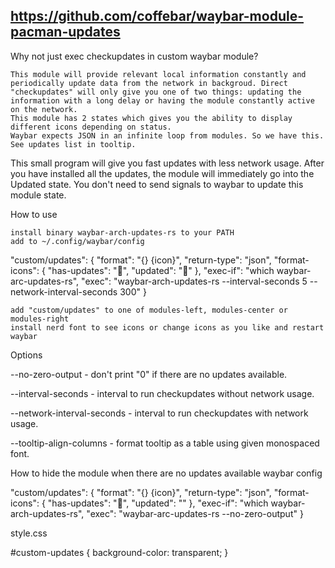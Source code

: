 https://github.com/coffebar/waybar-module-pacman-updates
----------------------------------------------------------------
Why not just exec checkupdates in custom waybar module?

    This module will provide relevant local information constantly and periodically update data from the network in backgroud. Direct "checkupdates" will only give you one of two things: updating the information with a long delay or having the module constantly active on the network.
    This module has 2 states which gives you the ability to display different icons depending on status.
    Waybar expects JSON in an infinite loop from modules. So we have this.
    See updates list in tooltip.

This small program will give you fast updates with less network usage. After you have installed all the updates, the module will immediately go into the Updated state. You don't need to send signals to waybar to update this module state.


How to use

    install binary waybar-arch-updates-rs to your PATH
    add to ~/.config/waybar/config

"custom/updates": {
    "format": "{} {icon}",
    "return-type": "json",
    "format-icons": {
        "has-updates": "󱍷",
        "updated": "󰂪"
    },
    "exec-if": "which waybar-arc-updates-rs",
    "exec": "waybar-arch-updates-rs --interval-seconds 5 --network-interval-seconds 300"
}

    add "custom/updates" to one of modules-left, modules-center or modules-right
    install nerd font to see icons or change icons as you like and restart waybar

Options

--no-zero-output - don't print "0" if there are no updates available.

--interval-seconds - interval to run checkupdates without network usage.

--network-interval-seconds - interval to run checkupdates with network usage.

--tooltip-align-columns - format tooltip as a table using given monospaced font.


How to hide the module when there are no updates available
waybar config

"custom/updates": {
    "format": "{} {icon}",
    "return-type": "json",
    "format-icons": {
        "has-updates": "󱍷",
        "updated": ""
    },
    "exec-if": "which waybar-arch-updates-rs",
    "exec": "waybar-arc-updates-rs --no-zero-output"
}

style.css

#custom-updates {
	background-color: transparent;
}
